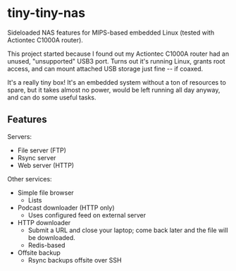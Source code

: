 tiny-tiny-nas
=============

Sideloaded NAS features for MIPS-based embedded Linux (tested with Actiontec C1000A router).

This project started because I found out my Actiontec C1000A router had an unused, "unsupported" USB3 port.  Turns out it's running Linux, grants root access, and can mount attached USB storage just fine -- if coaxed.

It's a really tiny box!  It's an embedded system without a ton of resources to spare, but it takes almost no power, would be left running all day anyway, and can do some useful tasks.

Features
--------

Servers:

  * File server (FTP)
  * Rsync server
  * Web server (HTTP)

Other services:

  * Simple file browser
    * Lists
  * Podcast downloader (HTTP only)
    * Uses configured feed on external server
  * HTTP downloader
    * Submit a URL and close your laptop; come back later and the file will be downloaded.
    * Redis-based
  * Offsite backup
    * Rsync backups offsite over SSH
